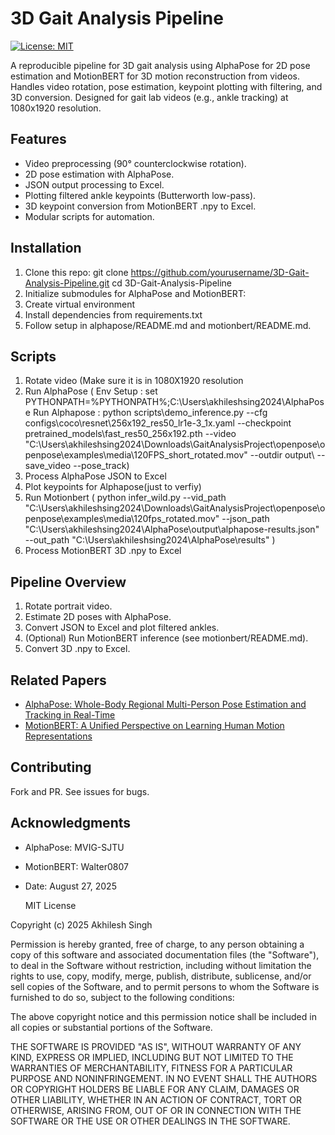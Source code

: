 # 3D Gait Analysis Pipeline

[![License: MIT](https://img.shields.io/badge/License-MIT-yellow.svg)](https://opensource.org/licenses/MIT)

A reproducible pipeline for 3D gait analysis using AlphaPose for 2D pose estimation and MotionBERT for 3D motion reconstruction from videos. Handles video rotation, pose estimation, keypoint plotting with filtering, and 3D conversion. Designed for gait lab videos (e.g., ankle tracking) at 1080x1920 resolution.

## Features
- Video preprocessing (90° counterclockwise rotation).
- 2D pose estimation with AlphaPose.
- JSON output processing to Excel.
- Plotting filtered ankle keypoints (Butterworth low-pass).
- 3D keypoint conversion from MotionBERT .npy to Excel.
- Modular scripts for automation.

## Installation
1. Clone this repo: git clone https://github.com/yourusername/3D-Gait-Analysis-Pipeline.git
cd 3D-Gait-Analysis-Pipeline
2. Initialize submodules for AlphaPose and MotionBERT:
3. Create virtual environment
4. Install dependencies from requirements.txt
5. Follow setup in alphapose/README.md and motionbert/README.md.

## Scripts
1. Rotate video (Make sure it is in 1080X1920 resolution
2. Run AlphaPose ( Env Setup : set PYTHONPATH=%PYTHONPATH%;C:\Users\akhileshsing2024\AlphaPose
Run Alphapose : python scripts\demo_inference.py --cfg configs\coco\resnet\256x192_res50_lr1e-3_1x.yaml --checkpoint pretrained_models\fast_res50_256x192.pth --video "C:\Users\akhileshsing2024\Downloads\GaitAnalysisProject\openpose\openpose\examples\media\120FPS_short_rotated.mov" --outdir output\ --save_video --pose_track) 
3. Process AlphaPose JSON to Excel
4. Plot keypoints for Alphapose(just to verfiy)
5. Run Motionbert ( python infer_wild.py --vid_path "C:\Users\akhileshsing2024\Downloads\GaitAnalysisProject\openpose\openpose\examples\media\120fps_rotated.mov" --json_path "C:\Users\akhileshsing2024\AlphaPose\output\alphapose-results.json" --out_path "C:\Users\akhileshsing2024\AlphaPose\results" )
6. Process MotionBERT 3D .npy to Excel

   
## Pipeline Overview
1. Rotate portrait video.
2. Estimate 2D poses with AlphaPose.
3. Convert JSON to Excel and plot filtered ankles.
4. (Optional) Run MotionBERT inference (see motionbert/README.md).
5. Convert 3D .npy to Excel.

## Related Papers
- [AlphaPose: Whole-Body Regional Multi-Person Pose Estimation and Tracking in Real-Time](docs/alphapose_summary.md)
- [MotionBERT: A Unified Perspective on Learning Human Motion Representations](docs/motionbert_summary.md)


## Contributing
Fork and PR. See issues for bugs.

## Acknowledgments
- AlphaPose: MVIG-SJTU
- MotionBERT: Walter0807
- Date: August 27, 2025

  MIT License

Copyright (c) 2025 Akhilesh Singh

Permission is hereby granted, free of charge, to any person obtaining a copy
of this software and associated documentation files (the "Software"), to deal
in the Software without restriction, including without limitation the rights
to use, copy, modify, merge, publish, distribute, sublicense, and/or sell
copies of the Software, and to permit persons to whom the Software is
furnished to do so, subject to the following conditions:

The above copyright notice and this permission notice shall be included in all
copies or substantial portions of the Software.

THE SOFTWARE IS PROVIDED "AS IS", WITHOUT WARRANTY OF ANY KIND, EXPRESS OR
IMPLIED, INCLUDING BUT NOT LIMITED TO THE WARRANTIES OF MERCHANTABILITY,
FITNESS FOR A PARTICULAR PURPOSE AND NONINFRINGEMENT. IN NO EVENT SHALL THE
AUTHORS OR COPYRIGHT HOLDERS BE LIABLE FOR ANY CLAIM, DAMAGES OR OTHER
LIABILITY, WHETHER IN AN ACTION OF CONTRACT, TORT OR OTHERWISE, ARISING FROM,
OUT OF OR IN CONNECTION WITH THE SOFTWARE OR THE USE OR OTHER DEALINGS IN THE
SOFTWARE.
